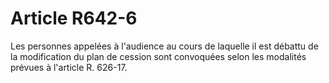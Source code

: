 # Article R642-6

Les personnes appelées à l'audience au cours de laquelle il est débattu de la modification du plan de cession sont convoquées selon les modalités prévues à l'article R. 626-17.
